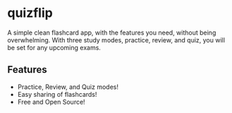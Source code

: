 # quizflip

A simple clean flashcard app, with the features you need, without being overwhelming. With three study modes, practice, review, and quiz, you will be set for any upcoming exams.

## Features

- Practice, Review, and Quiz modes!
- Easy sharing of flashcards!
- Free and Open Source!
